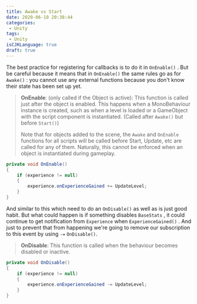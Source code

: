 ```yaml
---
title: Awake vs Start
date: 2020-06-10 20:38:44
categories:
 - Unity
tags:
 - Unity
isCJKLanguage: true
draft: true
---
```




The best practice for registering for callbacks is to do it in `OnEnable()` . But be careful because it means that in `OnEnable()` the same rules go as for `Awake()` : you cannot use any external functions because you don't know their state has been set up yet.

> **OnEnable**: (only called if the Object is active): This function is called just after the object is enabled. This happens when a MonoBehaviour instance is created, such as when a level is loaded or a GameObject with the script component is instantiated. (Called after `Awake()` but before `Start()`)  
>
> Note that for objects added to the scene, the `Awake` and `OnEnable` functions for all scripts will be called before Start, Update, etc are called for any of them. Naturally, this cannot be enforced when an object is instantiated during gameplay.

```csharp
private void OnEnable()
{
    if (experience != null)
    {
        experience.onExperienceGained += UpdateLevel;
    }
}
```

And similar to this which need to do an `OnDisable()` as well as is just good habit. But what could happen is if something disables `BaseStats` , it could continue to get notification from `Experience` when `ExperienceGained()` . And just to prevent that from happening we're going to remove our subscription to this event by using `-=` `OnDisable()`.

> **OnDisable**: This function is called when the behaviour becomes disabled or inactive.

```csharp
private void OnDisable()
{
    if (experience != null)
    {
        experience.onExperienceGained -= UpdateLevel;
    }
}
```